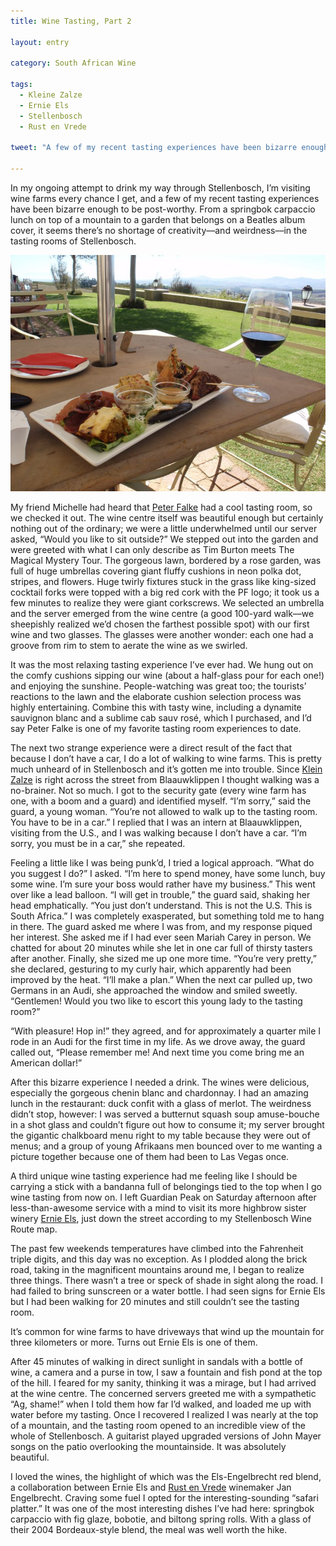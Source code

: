```yaml
---
title: Wine Tasting, Part 2

layout: entry

category: South African Wine

tags:
  - Kleine Zalze
  - Ernie Els
  - Stellenbosch
  - Rust en Vrede

tweet: "A few of my recent tasting experiences have been bizarre enough to be post-worthy."

---
```

In my ongoing attempt to drink my way through Stellenbosch, I’m visiting wine farms every chance I get, and a few of my recent tasting experiences have been bizarre enough to be post-worthy. From a springbok carpaccio lunch on top of a mountain to a garden that belongs on a Beatles album cover, it seems there’s no shortage of creativity––and weirdness––in the tasting rooms of Stellenbosch.

![Ernie Els tasting](/photos/ernieels.jpg "Tasting at Ernie Els")

My friend Michelle had heard that [Peter Falke](http://www.peterfalkewines.com) had a cool tasting room, so we checked it out. The wine centre itself was beautiful enough but certainly nothing out of the ordinary; we were a little underwhelmed until our server asked, “Would you like to sit outside?” We stepped out into the garden and were greeted with what I can only describe as Tim Burton meets The Magical Mystery Tour. The gorgeous lawn, bordered by a rose garden, was full of huge umbrellas covering giant fluffy cushions in neon polka dot, stripes, and flowers. Huge twirly fixtures stuck in the grass like king-sized cocktail forks were topped with a big red cork with the PF logo; it took us a few minutes to realize they were giant corkscrews. We selected an umbrella and the server emerged from the wine centre (a good 100-yard walk––we sheepishly realized we’d chosen the farthest possible spot) with our first wine and two glasses. The glasses were another wonder: each one had a groove from rim to stem to aerate the wine as we swirled.

It was the most relaxing tasting experience I’ve ever had. We hung out on the comfy cushions sipping our wine (about a half-glass pour for each one!) and enjoying the sunshine. People-watching was great too; the tourists’ reactions to the lawn and the elaborate cushion selection process was highly entertaining. Combine this with tasty wine, including a dynamite sauvignon blanc and a sublime cab sauv rosé, which I purchased, and I’d say Peter Falke is one of my favorite tasting room experiences to date.

The next two strange experience were a direct result of the fact that because I don’t have a car, I do a lot of walking to wine farms. This is pretty much unheard of in Stellenbosch and it’s gotten me into trouble. Since [Klein Zalze](http://www.kleinezalze.co.za) is right across the street from Blaauwklippen I thought walking was a no-brainer. Not so much. I got to the security gate (every wine farm has one, with a boom and a guard) and identified myself. “I’m sorry,” said the guard, a young woman. “You’re not allowed to walk up to the tasting room. You have to be in a car.” I replied that I was an intern at Blaauwklippen, visiting from the U.S., and I was walking because I don’t have a car. “I’m sorry, you must be in a car,” she repeated.

Feeling a little like I was being punk’d, I tried a logical approach. “What do you suggest I do?” I asked. “I’m here to spend money, have some lunch, buy some wine. I’m sure your boss would rather have my business.” This went over like a lead balloon. “I will get in trouble,” the guard said, shaking her head emphatically. “You just don’t understand. This is not the U.S. This is South Africa.” I was completely exasperated, but something told me to hang in there. The guard asked me where I was from, and my response piqued her interest. She asked me if I had ever seen Mariah Carey in person. We chatted for about 20 minutes while she let in one car full of thirsty tasters after another. Finally, she sized me up one more time. “You’re very pretty,” she declared, gesturing to my curly hair, which apparently had been improved by the heat. “I’ll make a plan.” When the next car pulled up, two Germans in an Audi, she approached the window and smiled sweetly. “Gentlemen! Would you two like to escort this young lady to the tasting room?”

“With pleasure! Hop in!” they agreed, and for approximately a quarter mile I rode in an Audi for the first time in my life. As we drove away, the guard called out, “Please remember me! And next time you come bring me an American dollar!”

After this bizarre experience I needed a drink. The wines were delicious, especially the gorgeous chenin blanc and chardonnay. I had an amazing lunch in the restaurant: duck confit with a glass of merlot. The weirdness didn’t stop, however: I was served a butternut squash soup amuse-bouche in a shot glass and couldn’t figure out how to consume it; my server brought the gigantic chalkboard menu right to my table because they were out of menus; and a group of young Afrikaans men bounced over to me wanting a picture together because one of them had been to Las Vegas once.

A third unique wine tasting experience had me feeling like I should be carrying a stick with a bandanna full of belongings tied to the top when I go wine tasting from now on. I left Guardian Peak on Saturday afternoon after less-than-awesome service with a mind to visit its more highbrow sister winery [Ernie Els](http://www.ernieelswines.com), just down the street according to my Stellenbosch Wine Route map.

The past few weekends temperatures have climbed into the Fahrenheit triple digits, and this day was no exception. As I plodded along the brick road, taking in the magnificent mountains around me, I began to realize three things. There wasn’t a tree or speck of shade in sight along the road. I had failed to bring sunscreen or a water bottle. I had seen signs for Ernie Els but I had been walking for 20 minutes and still couldn’t see the tasting room.

It’s common for wine farms to have driveways that wind up the mountain for three kilometers or more. Turns out Ernie Els is one of them.

After 45 minutes of walking in direct sunlight in sandals with a bottle of wine, a camera and a purse in tow, I saw a fountain and fish pond at the top of the hill. I feared for my sanity, thinking it was a mirage, but I had arrived at the wine centre. The concerned servers greeted me with a sympathetic “Ag, shame!” when I told them how far I’d walked, and loaded me up with water before my tasting. Once I recovered I realized I was nearly at the top of a mountain, and the tasting room opened to an incredible view of the whole of Stellenbosch. A guitarist played upgraded versions of John Mayer songs on the patio overlooking the mountainside. It was absolutely beautiful.

I loved the wines, the highlight of which was the Els-Engelbrecht red blend, a collaboration between Ernie Els and [Rust en Vrede](http://rustenvrede.com) winemaker Jan Engelbrecht. Craving some fuel I opted for the interesting-sounding “safari platter.” It was one of the most interesting dishes I’ve had here: springbok carpaccio with fig glaze, bobotie, and biltong spring rolls. With a glass of their 2004 Bordeaux-style blend, the meal was well worth the hike. 